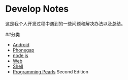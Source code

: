 Develop Notes
============

这是我个人开发过程中遇到的一些问题和解决办法以及总结。   
   
   
##分类   
* [Android](./android/)   
* [Phonegap](./phonegap/)   
* [node.js](./nodejs/)
* [Web](./web/)   
* [Shell](./shell/)
* [Programming Pearls](./ppearls/) Second Edition

